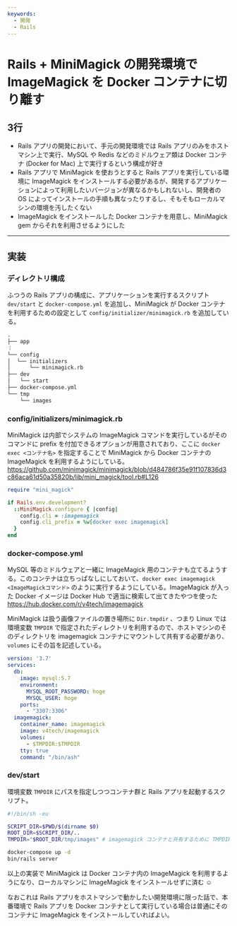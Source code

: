 ```yaml
---
keywords:
  - 開発
  - Rails
---
```


# Rails + MiniMagick の開発環境で ImageMagick を Docker コンテナに切り離す

## 3行

- Rails アプリの開発において、手元の開発環境では Rails アプリのみをホストマシン上で実行、MySQL や Redis などのミドルウェア類は Docker コンテナ (Docker for Mac) 上で実行するという構成が好き
- Rails アプリで MiniMagick を使おうとすると Rails アプリを実行している環境に ImageMagick をインストールする必要があるが、開発するアプリケーションによって利用したいバージョンが異なるかもしれないし、開発者の OS によってインストールの手順も異なったりするし、そもそもローカルマシンの環境を汚したくない
- ImageMagick をインストールした Docker コンテナを用意し、MiniMagick gem からそれを利用させるようにした


---


## 実装

### ディレクトリ構成

ふつうの Rails アプリの構成に、アプリケーションを実行するスクリプト `dev/start` と `docker-compose.yml` を追加し、MiniMagick が Docker コンテナを利用するための設定として `config/initializer/minimagick.rb` を追加している。

```txt
.
├── app
︙
└── config
│  └── initializers
│      └── minimagick.rb
├── dev
│   └── start
├── docker-compose.yml
└── tmp
    └── images
```

### config/initializers/minimagick.rb

MiniMagick は内部でシステムの ImageMagick コマンドを実行しているがそのコマンドに prefix を付加できるオプションが用意されており、ここに `docker exec <コンテナ名>` を指定することで MiniMagick から Docker コンテナの ImageMagick を利用するようにしている。
https://github.com/minimagick/minimagick/blob/d484786f35e91f107836d3c86aca61d50a35820b/lib/mini_magick/tool.rb#L126

```ruby
require "mini_magick"

if Rails.env.development?
  ::MiniMagick.configure { |config|
    config.cli = :imagemagick
    config.cli_prefix = %w[docker exec imagemagick]
  }
end
```

### docker-compose.yml

MySQL 等のミドルウェアと一緒に ImageMagick 用のコンテナも立てるようする。このコンテナは立ちっぱなしにしておいて、`docker exec imagemagick <ImageMagickコマンド>` のように実行するようにしている。ImageMagick が入った Docker イメージは Docker Hub で適当に検索して出てきたやつを使った https://hub.docker.com/r/v4tech/imagemagick

MiniMagick は扱う画像ファイルの置き場所に `Dir.tmpdir` 、つまり Linux では環境変数 `TMPDIR` で指定されたディレクトリを利用するので、ホストマシンのそのディレクトリを imagemagick コンテナにマウントして共有する必要があり、`volumes` にその旨を記述している。

```yaml
version: '3.7'
services:
  db:
    image: mysql:5.7
    environment:
      MYSQL_ROOT_PASSWORD: hoge
      MYSQL_USER: hoge
    ports:
      - "3307:3306"
  imagemagick:
    container_name: imagemagick
    image: v4tech/imagemagick
    volumes:
      - $TMPDIR:$TMPDIR
    tty: true
    command: "/bin/ash"
```

### dev/start

環境変数 `TMPDIR` にパスを指定しつつコンテナ群と Rails アプリを起動するスクリプト。

```sh
#!/bin/sh -eu

SCRIPT_DIR=$PWD/$(dirname $0)
ROOT_DIR=$SCRIPT_DIR/..
TMPDIR="$ROOT_DIR/tmp/images" # imagemagick コンテナと共有するために TMPDIR のパスを明示的に指定

docker-compose up -d
bin/rails server
```

以上の実装で MiniMagick は Docker コンテナ内の ImageMagick を利用するようになり、ローカルマシンに ImageMagick をインストールせずに済む ☺️

なおこれは Rails アプリをホストマシンで動かしたい開発環境に限った話で、本番環境で Rails アプリを Docker コンテナとして実行している場合は普通にそのコンテナに ImageMagick をインストールしていればよい。

